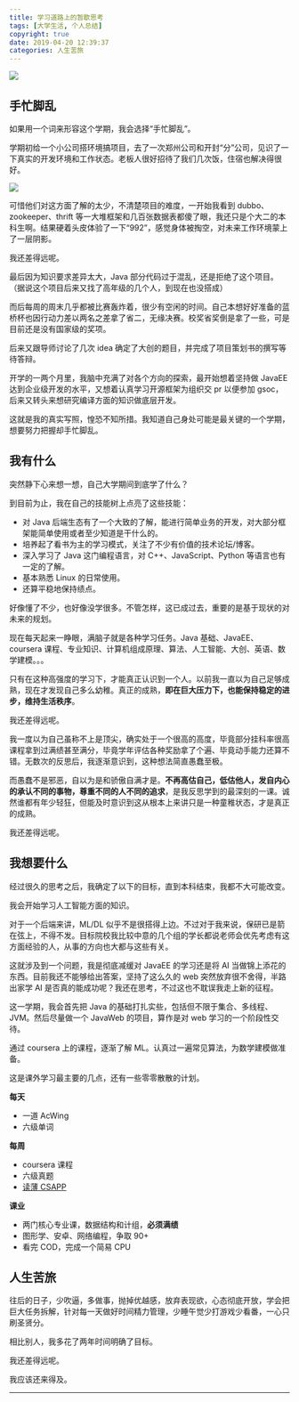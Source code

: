 ```yaml
---
title: 学习道路上的暂歇思考
tags: [大学生活, 个人总结]
copyright: true
date: 2019-04-20 12:39:37
categories: 人生苦旅
---
```


![](/uploads/learn_summary.jpg)

<!-- more -->

## 手忙脚乱

如果用一个词来形容这个学期，我会选择“手忙脚乱”。

学期初给一个小公司搭环境搞项目，去了一次郑州公司和开封“分”公司，见识了一下真实的开发环境和工作状态。老板人很好招待了我们几次饭，住宿也解决得很好。

![](https://raw.githubusercontent.com/seriouszyx/PicBed/master/img/2019-03-02%2008.18.30%201.jpg)

可惜他们对这方面了解的太少，不清楚项目的难度，一开始我看到 dubbo、zookeeper、thrift 等一大堆框架和几百张数据表都傻了眼，我还只是个大二的本科生啊。结果硬着头皮体验了一下“992”，感觉身体被掏空，对未来工作环境蒙上了一层阴影。

我还差得远呢。

最后因为知识要求差异太大，Java 部分代码过于混乱，还是拒绝了这个项目。（据说这个项目后来又找了高年级的几个人，到现在也没搭成）

而后每周的周末几乎都被比赛轰炸着，很少有空闲的时间。自己本想好好准备的蓝桥杯也因行动力差以两名之差拿了省二，无缘决赛。校奖省奖倒是拿了一些，可是目前还是没有国家级的奖项。

后来又跟导师讨论了几次 idea 确定了大创的题目，并完成了项目策划书的撰写等待答辩。

开学的一两个月里，我脑中充满了对各个方向的探索，最开始想着坚持做 JavaEE 达到企业级开发的水平，又想着认真学习开源框架为组织交 pr 以便参加 gsoc，后来又转头来想研究编译方面的知识做底层开发。

这就是我的真实写照，惶恐不知所措。我知道自己身处可能是最关键的一个学期，想要努力把握却手忙脚乱。

## 我有什么

突然静下心来想一想，自己大学期间到底学了什么？

到目前为止，我在自己的技能树上点亮了这些技能：

- 对 Java 后端生态有了一个大致的了解，能进行简单业务的开发，对大部分框架能简单使用或者至少知道是干什么的。
- 培养起了看书为主的学习模式，关注了不少有价值的技术论坛/博客。
- 深入学习了 Java 这门编程语言，对 C++、JavaScript、Python 等语言也有一定的了解。
- 基本熟悉 Linux 的日常使用。
- 还算平稳地保持绩点。

好像懂了不少，也好像没学很多。不管怎样，这已成过去，重要的是基于现状的对未来的规划。

现在每天起来一睁眼，满脑子就是各种学习任务。Java 基础、JavaEE、coursera 课程、专业知识、计算机组成原理、算法、人工智能、大创、英语、数学建模。。。

只有在这种高强度的学习下，才能真正认识到一个人。以前我一直以为自己足够成熟，现在才发现自己多么幼稚。真正的成熟，**即在巨大压力下，也能保持稳定的进步，维持生活秩序**。

我还差得远呢。

我一度以为自己虽称不上是顶尖，确实处于一个很高的高度，毕竟部分挂科率很高课程拿到过满绩甚至满分，毕竟学年评估各种奖励拿了个遍、毕竟动手能力还算不错。无数次的反思后，我逐渐意识到，这种想法简直愚蠢至极。

而愚蠢不是邪恶，自以为是和骄傲自满才是。**不再高估自己，低估他人，发自内心的承认不同的事物，尊重不同的人不同的追求**，是我反思学到的最深刻的一课。诚然谁都有年少轻狂，但能及时意识到这从根本上来讲只是一种童稚状态，才是真正的成熟。

我还差得远呢。

## 我想要什么

经过很久的思考之后，我确定了以下的目标，直到本科结束，我都不大可能改变。

我会开始学习人工智能方面的知识。

对于一个后端来讲，ML/DL 似乎不是很搭得上边。不过对于我来说，保研已是箭在弦上，不得不发。目标院校我比较中意的几个组的学长都说老师会优先考虑有这方面经验的人，从事的方向也大都与这些有关。

这就涉及到一个问题，我是彻底减缓对 JavaEE 的学习还是将 AI 当做锦上添花的东西。目前我还不能够给出答案，坚持了这么久的 web 突然放弃很不舍得，半路出家学 AI 是否真的能成功呢？我还在思考，不过这也不耽误我走上新的征程。

这一学期，我会首先把 Java 的基础打扎实些，包括但不限于集合、多线程、JVM。然后尽量做一个 JavaWeb 的项目，算作是对 web 学习的一个阶段性交待。

通过 coursera 上的课程，逐渐了解 ML。认真过一遍常见算法，为数学建模做准备。

这是课外学习最主要的几点，还有一些零零散散的计划。

**每天**

- 一道 AcWing
- 六级单词

**每周**

- coursera 课程
- 六级真题
- [读薄 CSAPP](https://wdxtub.com/2016/04/16/thin-csapp-0/)

**课业**

- 两门核心专业课，数据结构和计组，**必须满绩**
- 图形学、安卓、网络编程，争取 90+
- 看完 COD，完成一个简易 CPU

## 人生苦旅

往后的日子，少吹逼，多做事，抛掉优越感，放弃表现欲，心态彻底开放，学会把巨大任务拆解，针对每一天做好时间精力管理，少睡午觉少打游戏少看番，一心只刷圣贤分。

相比别人，我多花了两年时间明确了目标。

我还差得远呢。

我应该还来得及。

<hr />
